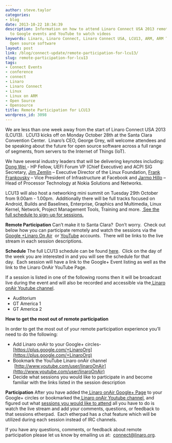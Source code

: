 ```yaml
---
author: steve.taylor
categories:
- blog
date: 2013-10-22 18:34:39
description: Information on how to attend Linaro Connect USA 2013 remotely by going
  to Google events and YouTube to watch videos
keywords: Linaro, Linaro Connect, Linaro Connect USA, LCU13, ARM, ARM TechCon, Linux,
  Open source software
layout: post
link: /blog/connect-update/remote-participation-for-lcu13/
slug: remote-participation-for-lcu13
tags:
- Connect Events
- conference
- connect
- Linaro
- Linaro Connect
- Linux
- Linux on ARM
- Open Source
- Opensource
title: Remote Participation for LCU13
wordpress_id: 3098
---
```


We are less than one week away from the start of Linaro Connect USA 2013 (LCU13).  LCU13 kicks off on Monday October 28th at the Santa Clara Convention Center.  Linaro’s CEO, George Grey, will welcome attendees and be speaking about the future for open source software across a full range of segments, from servers to the Internet of Things (IoT).


We have several industry leaders that will be delivering keynotes including: [Dong Wei ](http://connect.linaro.org/lcu13/)- HP Fellow, UEFI Forum VP (Chief Executive) and ACPI SIG Secretary, [Jim Zemlin](http://connect.linaro.org/lcu13/) – Executive Director of the Linux Foundation, [Frank Frankovsky](http://connect.linaro.org/lcu13/) – Vice President of Infrastructure at Facebook and [Jarmo Hillo](http://connect.linaro.org/lcu13/) – Head of Processor Technology at Nokia Solutions and Networks.


LCU13 will also host a networking mini summit on Tuesday 29th October from 9.00am - 1.00pm.  Additionally there will be full tracks focused on Android, Builds and Baselines, Enterprise, Graphics and Multimedia, Linux Kernel, Network, Project Management Tools, Training and more. [ See the full schedule to sign-up for sessions.](http://lcu-13.zerista.com/event/summary?group=location&owner=other&owner_id=524321)

**Remote Participation** Can’t make it to Santa Clara?  Don’t worry.  Check out below how you can participate remotely and watch the sessions via the [Google +Linaro On Air](https://plus.google.com/u/0/116754366033915823792/posts)  or [YouTube](http://www.youtube.com/user/LinaroOnAir) accounts.  There will be links to the live stream in each session descriptions.

**Schedule** The full LCU13 schedule can be found [here](http://lcu-13.zerista.com/event/summary?group=location&owner=other&owner_id=524321).  Click on the day of the week you are interested in and you will see the schedule for that day.  Each session will have a link to the Google+ Event listing as well as the link to the Linaro OnAir YouTube Page.

If a session is listed in one of the following rooms then it will be broadcast live during the event and will also be recorded and accessible via the[ Linaro onAir Youtube channel](https://plus.google.com/u/0/116754366033915823792/posts).

  * Auditorium
  * GT America 1
  * GT America 2
  
**How to get the most out of remote participation** 

In order to get the most out of your remote participation experience you’ll need to do the following:

  * Add Linaro onAir to your Google+ circles- [https://plus.google.com/+LinaroOrg](https://plus.google.com/+LinaroOrg)
  * Bookmark the YouTube Linaro onAir channel   [http://www.youtube.com/user/linaroOnAir](http://www.youtube.com/user/linaroOnAir)
  * Decide what sessions you would like to participate in and become familiar with the links listed in the session description

**Participation**
After you have added the[ Linaro onAir Google+ Page](https://plus.google.com/u/0/116754366033915823792/posts) to your Google+ circles or bookmarked the[ Linaro onAir Youtube channel](http://www.youtube.com/user/linaroOnAir), and figured out what [sessions you would like to attend](http://lcu-13.zerista.com/event/summary?group=location&owner=other&owner_id=524321) all you have to do is watch the live stream and add your comments, questions, or feedback to that sessions etherpad.  Each etherpad has a chat feature which will be utilized during each session instead of IRC channels.

If you have any questions, comments, or feedback about remote participation please let us know by emailing us at:  connect@linaro.org.